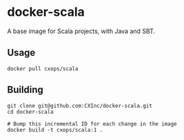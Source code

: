 docker-scala
============

A base image for Scala projects, with Java and SBT.

Usage
-----

    docker pull cxops/scala

Building
--------

    git clone git@github.com:CXInc/docker-scala.git
    cd docker-scala
    
    # Bump this incremental ID for each change in the image
    docker build -t cxops/scala:1 .
